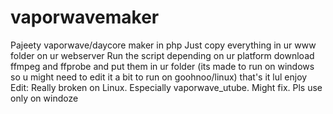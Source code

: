 # vaporwavemaker
Pajeety vaporwave/daycore maker in php
Just copy everything in ur www folder on ur webserver
Run the script depending on ur platform
download ffmpeg and ffprobe and put them in ur folder (its made to run on windows so u might need to edit it a bit to run on goohnoo/linux)
that's it lul enjoy
Edit: Really broken on Linux. Especially vaporwave_utube. Might fix. Pls use only on windoze
